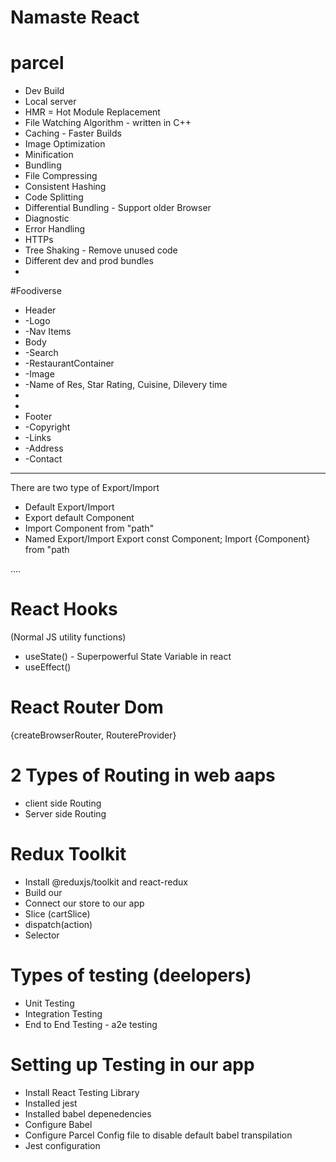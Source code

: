 # Namaste React 

# parcel
- Dev Build
- Local server
- HMR = Hot Module Replacement
- File Watching Algorithm - written in C++
- Caching - Faster Builds 
- Image Optimization
- Minification
- Bundling
- File Compressing
- Consistent Hashing
- Code Splitting
- Differential Bundling - Support older Browser
- Diagnostic
- Error Handling
- HTTPs
- Tree Shaking - Remove unused code
- Different dev and prod bundles
- 

#Foodiverse
* Header
 * -Logo
 * -Nav Items
 * Body
 * -Search
 * -RestaurantContainer
 *  -Image
 *  -Name of Res, Star Rating, Cuisine, Dilevery time
 * 
 * 
 * Footer
 * -Copyright
 * -Links
 * -Address
 * -Contact

 ----------------------------
 There are two type of Export/Import

 - Default Export/Import
 - Export default Component
 - Import Component from "path"
 - Named Export/Import
 Export const Component;
 Import {Component} from "path

....
# React Hooks
(Normal JS utility functions)
- useState() - Superpowerful State Variable in react
- useEffect()


# React Router Dom
{createBrowserRouter, RoutereProvider}


# 2 Types of Routing in web aaps
- client side Routing 
- Server side Routing

# Redux Toolkit
- Install @reduxjs/toolkit and react-redux
- Build our
- Connect our store to our app
- Slice (cartSlice)
- dispatch(action)
- Selector

# Types of testing (deelopers)
- Unit Testing
- Integration Testing
- End to End Testing - a2e testing

# Setting up Testing in our app
- Install React Testing Library
- Installed jest
- Installed babel depenedencies
-  Configure Babel
- Configure Parcel Config file to disable default babel transpilation
- Jest configuration